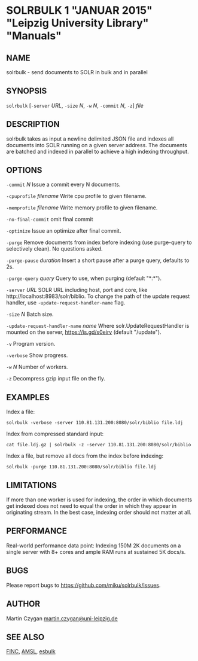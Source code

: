 # SOLRBULK 1 "JANUAR 2015" "Leipzig University Library" "Manuals"

## NAME

solrbulk - send documents to SOLR in bulk and in parallel

## SYNOPSIS

`solrbulk` [`-server` *URL*, `-size` *N*, `-w` *N*, `-commit` *N*, `-z`] *file*

## DESCRIPTION

solrbulk takes as input a newline delimited JSON file and indexes all documents
into SOLR running on a given server address. The documents are batched and
indexed in parallel to achieve a high indexing throughput.

## OPTIONS

`-commit` *N*
  Issue a commit every N documents.

`-cpuprofile` *filename*
  Write cpu profile to given filename.

`-memprofile` *filename*
  Write memory profile to given filename.

`-no-final-commit`
  omit final commit

`-optimize`
  Issue an optimize after final commit.

`-purge`
  Remove documents from index before indexing (use purge-query to selectively clean). No questions asked.

`-purge-pause` *duration*
  Insert a short pause after a purge query, defaults to 2s.

`-purge-query` *query*
  Query to use, when purging (default "\*:\*").

`-server` *URL*
  SOLR URL including host, port and core, like http://localhost:8983/solr/biblio. To change the path of the update request handler, use `-update-request-handler-name` flag.

`-size` *N*
  Batch size.

`-update-request-handler-name` *name*
  Where solr.UpdateRequestHandler is mounted on the server, https://is.gd/s0eirv (default "/update").

`-v`
  Program version.

`-verbose`
  Show progress.

`-w` *N*
  Number of workers.

`-z`
  Decompress gzip input file on the fly.

## EXAMPLES

Index a file:

  `solrbulk -verbose -server 110.81.131.200:8080/solr/biblio file.ldj`

Index from compressed standard input:

  `cat file.ldj.gz | solrbulk -z -server 110.81.131.200:8080/solr/biblio`

Index a file, but remove all docs from the index before indexing:

  `solrbulk -purge 110.81.131.200:8080/solr/biblio file.ldj`

## LIMITATIONS

If more than one worker is used for indexing, the order in which documents get
indexed does not need to equal the order in which they appear in originating
stream. In the best case, indexing order should not matter at all.

## PERFORMANCE

Real-world performance data point: Indexing 150M 2K documents on a single
server with 8+ cores and ample RAM runs at sustained 5K docs/s.

## BUGS

Please report bugs to https://github.com/miku/solrbulk/issues.

## AUTHOR

Martin Czygan <martin.czygan@uni-leipzig.de>

## SEE ALSO

[FINC](https://finc.info), [AMSL](http://amsl.technology/), [esbulk](https://github.com/miku/esbulk)

